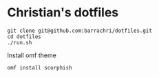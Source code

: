 # Christian's dotfiles

```
git clone git@github.com:barrachri/dotfiles.git
cd dotfiles
./run.sh
```

Install omf theme

```
omf install scorphish
```
